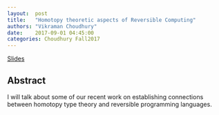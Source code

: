 ```yaml
--- 
layout:  post 
title:   "Homotopy theoretic aspects of Reversible Computing"
authors: "Vikraman Choudhury"
date:    2017-09-01 04:45:00
categories: Choudhury Fall2017
--- 
```


[Slides](../../slides/homotopy-choudhury-sept-1st-2017.pdf)

## Abstract

I will talk about some of our recent work on establishing connections
between homotopy type theory and reversible programming languages.
